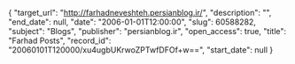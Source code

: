 {
  "target_url": "http://farhadneveshteh.persianblog.ir/", 
  "description": "", 
  "end_date": null, 
  "date": "2006-01-01T12:00:00", 
  "slug": 60588282, 
  "subject": "Blogs", 
  "publisher": "persianblog.ir", 
  "open_access": true, 
  "title": "Farhad Posts", 
  "record_id": "20060101T120000/xu4ugbUKrwoZPTwfDFOf+w==", 
  "start_date": null
}

